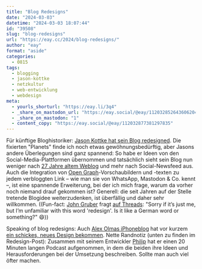 ```yaml
---
title: "Blog Redesigns"
date: "2024-03-03"
datetime: "2024-03-03 18:07:44"
id: "39508"
slug: "blog-redesigns"
url: "https://eay.cc/2024/blog-redesigns/"
author: "eay"
format: "aside"
categories:
  - 0815
tags:
  - blogging
  - jason-kottke
  - netzkultur
  - web-entwicklung
  - webdesign
meta:
  - yourls_shorturl: "https://eay.li/3q4"
  - _share_on_mastodon_url: "https://eay.social/@eay/112032852643606204"
  - _share_on_mastodon: "1"
  - content_copy: "https://eay.social/@eay/112032877381297835"
---
```


Für künftige Bloghistoriker: [Jason Kottke hat sein Blog redesigned](https://kottke.org/24/03/kottkeorg-redesigns-with-2024-vibes). Die fixierten "Planets" finde ich noch etwas gewöhnungsbedürftig, aber Jasons andere Überlegungen sind ganz spannend: So habe er Ideen von den Social-Media-Plattformen übernommen und tatsächlich sieht sein Blog nun weniger nach [27 Jahre altem Weblog](https://eay.cc/2023/25-years-of-kottke-org/) und mehr nach Social-Newsfeed aus. Auch die Integration von [Open Graph](https://ogp.me/)\-Vorschaubildern und -texten zu jedem verbloggten Link – wie man sie von WhatsApp, Mastodon & Co. kennt –, ist eine spannende Erweiterung, bei der ich mich frage, warum da vorher noch niemand drauf gekommen ist? Generell: die seit Jahren auf der Stelle tretende Blogidee weiterzudenken, ist überfällig und daher sehr willkommen. ((Fun-fact: [John Gruber](https://daringfireball.net/) fragt [auf Threads](https://www.threads.net/@gruber/post/C3_Lk62PuHC): "Sorry if it’s just me, but I’m unfamiliar with this word 'redesign'. Is it like a German word or something?" 😄))

Speaking of blog redesigns: Auch [Alex Olmas iPhoneblog](https://www.iphoneblog.de/) hat vor kurzem [ein schickes, neues Design bekommen](https://www.iphoneblog.de/2024/02/16/iphoneblogde-in-version-50/). Nette Randnotiz (unten zu finden im Redesign-Post): Zusammen mit seinem Entwickler [Philip](https://troet.cafe/@phlp) hat er einen 20 Minuten langen Podcast aufgenommen, in dem die beiden ihre Ideen und Herausforderungen bei der Umsetzung beschreiben. Sollte man auch viel öfter machen.
